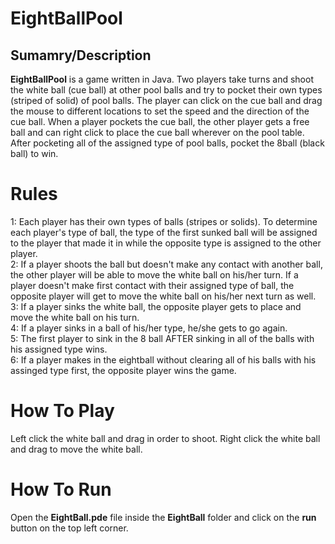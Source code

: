 # EightBallPool

## Sumamry/Description
**EightBallPool** is a game written in Java. Two players take turns and shoot the white ball (cue ball) at other pool balls and try to pocket their own types (striped of solid) of pool balls. The player can click on the cue ball and drag the mouse to different locations to set the speed and the direction of the cue ball. When a player pockets the cue ball, the other player gets a free ball and can right click to place the cue ball wherever on the pool table. After pocketing all of the assigned type of pool balls, pocket the 8ball (black ball) to win.

# Rules
1: Each player has their own types of balls (stripes or solids). To determine each player's type of ball, the type of the first sunked ball will be assigned to the player that made it in while the opposite type is assigned to the other player.\
2: If a player shoots the ball but doesn't make any contact with another ball, the other player will be able to move the white ball on his/her turn. If a player doesn't make first contact with their assigned type of ball, the opposite player will get to move the white ball on his/her next turn as well.\
3: If a player sinks the white ball, the opposite player gets to place and move the white ball on his turn.\
4: If a player sinks in a ball of his/her type, he/she gets to go again.\
5: The first player to sink in the 8 ball AFTER sinking in all of the balls with his assigned type wins.\
6: If a player makes in the eightball without clearing all of his balls with his assinged type first, the opposite player wins the game.

# How To Play
Left click the white ball and drag in order to shoot. Right click the white ball and drag to move the white ball.

# How To Run
Open the **EightBall.pde** file inside the **EightBall** folder and click on the **run** button on the top left corner.
